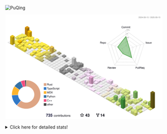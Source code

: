 ![PuQing](https://user-images.githubusercontent.com/27223114/171565019-9a56fae6-b08b-421f-99db-7e830da42371.png)

![](./profile-3d-contrib/profile-season-animate.svg)

<details>
<summary>Click here for detailed stats!</summary>

<!--START_SECTION:waka-->
![Lines of code](https://img.shields.io/badge/From%20Hello%20World%20I%27ve%20Written-2.7%20million%20lines%20of%20code-blue)

**🐱 My GitHub Data** 

> 📦 455.7 kB Used in GitHub's Storage 
 > 
> 🏆 0 Contributions in the Year 2025
 > 
> 🚫 Not Opted to Hire
 > 
> 📜 35 Public Repositories 
 > 
> 🔑 35 Private Repositories 
 > 
**I'm an Early 🐤** 

```text
🌞 Morning                974 commits         ██░░░░░░░░░░░░░░░░░░░░░░░   09.17 % 
🌆 Daytime                4581 commits        ███████████░░░░░░░░░░░░░░   43.13 % 
🌃 Evening                2864 commits        ███████░░░░░░░░░░░░░░░░░░   26.96 % 
🌙 Night                  2203 commits        █████░░░░░░░░░░░░░░░░░░░░   20.74 % 
```


📊 **This Week I Spent My Time On** 

```text
💬 Programming Languages: 
Swift                    11 hrs 6 mins       █████████████░░░░░░░░░░░░   50.03 % 
Rust                     3 hrs 59 mins       ████░░░░░░░░░░░░░░░░░░░░░   17.96 % 
Python                   2 hrs 50 mins       ███░░░░░░░░░░░░░░░░░░░░░░   12.81 % 
C++                      1 hr 55 mins        ██░░░░░░░░░░░░░░░░░░░░░░░   08.68 % 
JSON                     43 mins             █░░░░░░░░░░░░░░░░░░░░░░░░   03.30 % 

🔥 Editors: 
VS Code                  22 hrs 11 mins      █████████████████████████   99.93 % 
Obsidian                 0 secs              ░░░░░░░░░░░░░░░░░░░░░░░░░   00.07 % 

💻 Operating System: 
Mac                      11 hrs 39 mins      █████████████░░░░░░░░░░░░   52.52 % 
WSL                      5 hrs 55 mins       ███████░░░░░░░░░░░░░░░░░░   26.68 % 
Linux                    4 hrs 37 mins       █████░░░░░░░░░░░░░░░░░░░░   20.80 % 
```


<!--END_SECTION:waka-->
</details>
